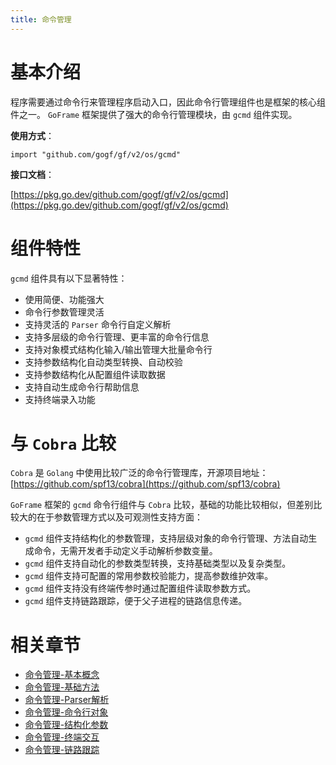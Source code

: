 ```yaml
---
title: 命令管理
---
```


# 基本介绍

程序需要通过命令行来管理程序启动入口，因此命令行管理组件也是框架的核心组件之一。 `GoFrame` 框架提供了强大的命令行管理模块，由 `gcmd` 组件实现。

**使用方式**：

```
import "github.com/gogf/gf/v2/os/gcmd"
```

**接口文档**：

[https://pkg.go.dev/github.com/gogf/gf/v2/os/gcmd](https://pkg.go.dev/github.com/gogf/gf/v2/os/gcmd)

# 组件特性

`gcmd` 组件具有以下显著特性：

- 使用简便、功能强大
- 命令行参数管理灵活
- 支持灵活的 `Parser` 命令行自定义解析
- 支持多层级的命令行管理、更丰富的命令行信息
- 支持对象模式结构化输入/输出管理大批量命令行
- 支持参数结构化自动类型转换、自动校验
- 支持参数结构化从配置组件读取数据
- 支持自动生成命令行帮助信息
- 支持终端录入功能

# 与 `Cobra` 比较

`Cobra` 是 `Golang` 中使用比较广泛的命令行管理库，开源项目地址： [https://github.com/spf13/cobra](https://github.com/spf13/cobra)

`GoFrame` 框架的 `gcmd` 命令行组件与 `Cobra` 比较，基础的功能比较相似，但差别比较大的在于参数管理方式以及可观测性支持方面：

- `gcmd` 组件支持结构化的参数管理，支持层级对象的命令行管理、方法自动生成命令，无需开发者手动定义手动解析参数变量。
- `gcmd` 组件支持自动化的参数类型转换，支持基础类型以及复杂类型。
- `gcmd` 组件支持可配置的常用参数校验能力，提高参数维护效率。
- `gcmd` 组件支持没有终端传参时通过配置组件读取参数方式。
- `gcmd` 组件支持链路跟踪，便于父子进程的链路信息传递。

# 相关章节

- [命令管理-基本概念](/docs/核心组件/命令管理/命令管理-基本概念)
- [命令管理-基础方法](/docs/核心组件/命令管理/命令管理-基础方法)
- [命令管理-Parser解析](/docs/核心组件/命令管理/命令管理-Parser解析)
- [命令管理-命令行对象](/docs/核心组件/命令管理/命令管理-命令行对象)
- [命令管理-结构化参数](/docs/核心组件/命令管理/命令管理-结构化参数)
- [命令管理-终端交互](/docs/核心组件/命令管理/命令管理-终端交互)
- [命令管理-链路跟踪](/docs/核心组件/命令管理/命令管理-链路跟踪)